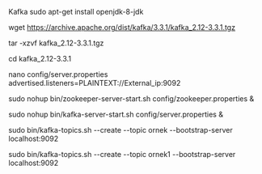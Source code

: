 Kafka
sudo apt-get install openjdk-8-jdk

wget https://archive.apache.org/dist/kafka/3.3.1/kafka_2.12-3.3.1.tgz

tar -xzvf kafka_2.12-3.3.1.tgz

cd kafka_2.12-3.3.1

nano config/server.properties
    advertised.listeners=PLAINTEXT://External_ip:9092



sudo nohup bin/zookeeper-server-start.sh config/zookeeper.properties &

sudo nohup bin/kafka-server-start.sh config/server.properties &

sudo bin/kafka-topics.sh --create --topic ornek --bootstrap-server localhost:9092

sudo bin/kafka-topics.sh --create --topic ornek1 --bootstrap-server localhost:9092
